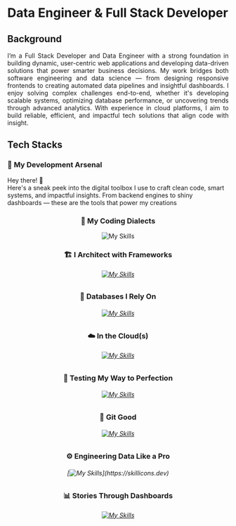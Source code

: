 # <b> Data Engineer & Full Stack Developer </b>
## <b> Background </b>
<div align ="justify">
I’m a Full Stack Developer and Data Engineer with a strong foundation in building dynamic, user-centric web applications and developing data-driven solutions that power smarter business decisions. My work bridges both software engineering and data science — from designing responsive frontends to creating automated data pipelines and insightful dashboards. I enjoy solving complex challenges end-to-end, whether it's developing scalable systems, optimizing database performance, or uncovering trends through advanced analytics. With experience in cloud platforms, I aim to build reliable, efficient, and impactful tech solutions that align code with insight.
</div>

## <b> Tech Stacks </b>
### 🧠 <b> My Development Arsenal </b>

Hey there! 👋  
Here's a sneak peek into the digital toolbox I use to craft clean code, smart systems, and impactful insights. From backend engines to shiny dashboards — these are the tools that power my creations
<div align="center"> 

### <b> 🧰 My Coding Dialects  </b>
<img src="https://skillicons.dev/icons?i=java,py,js,r" alt="My Skills" />

### <b>🏗️ I Architect with Frameworks </b>
###### [![My Skills](https://skillicons.dev/icons?i=spring,django,angular,express,react)](https://skillicons.dev)

###  <b> 🧱 Databases I Rely On </b>
###### [![My Skills](https://skillicons.dev/icons?i=mysql,postgresql,mongo)](https://skillicons.dev)

###  <b> ☁️ In the Cloud(s) </b>
###### [![My Skills](https://skillicons.dev/icons?i=aws,gcp,azure)](https://skillicons.dev)

### <b> 🧪 Testing My Way to Perfection </b>
###### [![My Skills](https://skillicons.dev/icons?i=postman)](https://skillicons.dev)

### <b> 🧩 Git Good </b>
###### [![My Skills](https://skillicons.dev/icons?i=git)](https://skillicons.dev)

### <b> ⚙️ Engineering Data Like a Pro </b>
###### [![My Skills](https://skillicons.dev/icons?i=kafka,)](https://skillicons.dev)

### <b> 📊 Stories Through Dashboards </b>
###### [![My Skills](https://skillicons.dev/icons?i=tableau)](https://skillicons.dev)

</div>


